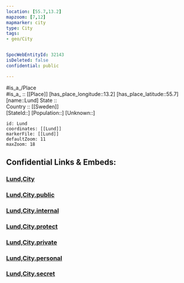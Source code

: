 ```yaml
---
location: [55.7,13.2] 
mapzoom: [7,12] 
mapmarker: city 
type: City
tags:
- geo/City


SpocWebEntityId: 32143
isDeleted: false
confidential: public

---
```

#is_a_/Place  
#is_a_ :: [[Place]] 
[has_place_longitude::13.2] 
[has_place_latitude::55.7] 
[name::Lund] 
State ::  
Country :: [[Sweden]]  
[StateId::] 
[Population::] 
[Unknown::] 


```leaflet
id: Lund
coordinates: [[Lund]] 
markerFile: [[Lund]] 
defaultZoom: 11 
maxZoom: 18
```


## Confidential Links & Embeds: 

### [Lund,City](/_Standards/Earth/Continent/Europe/Europe~North/Sweden/Provinces~Sweden/Skåne/counties~Skåne/Lund,County/Lund,City.md) 

### [Lund,City.public](/_public/Earth/Continent/Europe/Europe~North/Sweden/Provinces~Sweden/Skåne/counties~Skåne/Lund,County/Lund,City.public.md) 

### [Lund,City.internal](/_internal/Earth/Continent/Europe/Europe~North/Sweden/Provinces~Sweden/Skåne/counties~Skåne/Lund,County/Lund,City.internal.md) 

### [Lund,City.protect](/_protect/Earth/Continent/Europe/Europe~North/Sweden/Provinces~Sweden/Skåne/counties~Skåne/Lund,County/Lund,City.protect.md) 

### [Lund,City.private](/_private/Earth/Continent/Europe/Europe~North/Sweden/Provinces~Sweden/Skåne/counties~Skåne/Lund,County/Lund,City.private.md) 

### [Lund,City.personal](/_personal/Earth/Continent/Europe/Europe~North/Sweden/Provinces~Sweden/Skåne/counties~Skåne/Lund,County/Lund,City.personal.md) 

### [Lund,City.secret](/_secret/Earth/Continent/Europe/Europe~North/Sweden/Provinces~Sweden/Skåne/counties~Skåne/Lund,County/Lund,City.secret.md)

